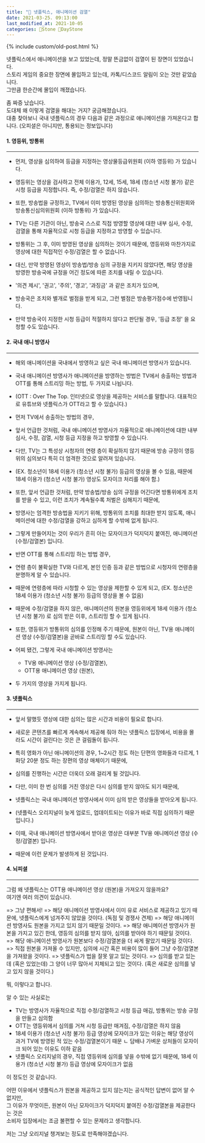 ```yaml
---
title: "🌱 넷플릭스, 애니메이션 검열"
date: 2021-03-25. 09:13:00
last_modified_at: 2021-10-05
categories: 🗿Stone 🌱DayStone
---
```

{% include custom/old-post.html %}

넷플릭스에서 애니메이션을 보고 있었는데, 정말 뜬금없이 검열이 된 장면이 있었습니다.  
스토리 게임의 중요한 장면에 몰입하고 있는데, 카톡/디스코드 알림이 오는 것만 같았습니다.  
그만큼 한순간에 몰입이 깨졌습니다.  

좀 짜증 났습니다.  
도대체 왜 이렇게 검열을 해대는 거지? 궁금해졌습니다.  
대충 찾아보니 국내 넷플릭스의 경우 다음과 같은 과정으로 애니메이션을 가져온다고 합니다. (오피셜은 아니지만, 통용되는 정보입니다)  

#### 1. 영등위, 방통위

---

- 먼저, 영상을 심의하여 등급을 지정하는 영상물등급위원회 (이하 영등위) 가 있습니다.
- 영등위는 영상을 검사하고 전체 이용가, 12세, 15세, 18세 (청소년 시청 불가) 같은 시청 등급을 지정합니다. 즉, 수정/검열은 하지 않습니다.

- 또한, 방송법을 규정하고, TV에서 이미 방영된 영상을 심의하는 방송통신위원회와 방송통신심의위원회 (이하 방통위) 가 있습니다.
- TV는 다른 기관이 아닌, 방송국 스스로 직접 방영할 영상에 대한 내부 심사, 수정, 검열을 통해 자율적으로 시청 등급을 지정하고 방영할 수 있습니다.
- 방통위는 그 후, 이미 방영된 영상을 심의하는 것이기 때문에, 영등위와 마찬가지로 영상에 대한 직접적인 수정/검열은 할 수 없습니다.
- 대신, 만약 방영된 영상이 방송법/방송 심의 규정을 지키지 않았다면, 해당 영상을 방영한 방송국에 규정을 어긴 정도에 따른 조치를 내릴 수 있습니다.

- '의견 제시', '권고', '주의', '경고', '과징금' 과 같은 조치가 있으며,
- 방송국은 조치와 별개로 벌점을 받게 되고, 그런 벌점은 방송평가점수에 반영됩니다.
- 만약 방송국이 지정한 시청 등급이 적절하지 않다고 판단될 경우, '등급 조정' 을 요청할 수도 있습니다.

#### 2. 국내 애니 방영사

---

- 해외 애니메이션을 국내에서 방영하고 싶은 국내 애니메이션 방영사가 있습니다.
- 국내 애니메이션 방영사가 애니메이션을 방영하는 방법은 TV에서 송출하는 방법과 OTT를 통해 스트리밍 하는 방법, 두 가지로 나뉩니다.
- (OTT : Over The Top. 인터넷으로 영상을 제공하는 서비스를 말합니다. 대표적으로 유튜브와 넷플릭스가 OTT라고 할 수 있습니다.)

- 먼저 TV에서 송출하는 방법의 경우,
- 앞서 언급한 것처럼, 국내 애니메이션 방영사가 자율적으로 애니메이션에 대한 내부 심사, 수정, 검열, 시청 등급 지정을 하고 방영할 수 있습니다.
- 다만, TV는 그 특성상 시청자의 연령 층이 확실하지 않기 때문에 방송 규정이 영등위의 심의보다 특히 더 엄격한 것으로 알려져 있습니다.
- (EX. 청소년이 18세 이용가 (청소년 시청 불가) 등급의 영상을 볼 수 있음, 때문에 18세 이용가 (청소년 시청 불가) 영상도 모자이크 처리를 해야 함.)
- 또한, 앞서 언급한 것처럼, 만약 방송법/방송 심의 규정을 어긴다면 방통위에게 조치를 받을 수 있고, 이런 조치가 계속될수록 처벌은 심해지기 때문에,
- 방영사는 엄격한 방송법을 지키기 위해, 방통위의 조치를 최대한 받지 않도록, 애니메이션에 대한 수정/검열을 강하고 심하게 할 수밖에 없게 됩니다.
- 그렇게 만들어지는 것이 우리가 흔히 아는 모자이크가 덕지덕지 붙여진, 애니메이션 (수정/검열본) 입니다.

- 반면 OTT를 통해 스트리밍 하는 방법 경우,
- 연령 층이 불확실한 TV와 다르게, 본인 인증 등과 같은 방법으로 시청자의 연령층을 분명하게 알 수 있습니다.
- 때문에 연령층에 따라 시청할 수 있는 영상을 제한할 수 있게 되고, (EX. 청소년은 18세 이용가 (청소년 시청 불가) 등급의 영상을 볼 수 없음)
- 때문에 수정/검열을 하지 않은, 애니메이션의 원본을 영등위에게 18세 이용가 (청소년 시청 불가) 로 심의 받은 이후, 스트리밍 할 수 있게 됩니다.
- 또한, 영등위가 방통위의 심의를 인정해 주기 때문에, 원본이 아닌, TV용 애니메이션 영상 (수정/검열본)을 곧바로 스트리밍 할 수도 있습니다.

- 어찌 됐건, 그렇게 국내 애니메이션 방영사는
  - TV용 애니메이션 영상 (수정/검열본),
  - OTT용 애니메이션 영상 (원본),
- 두 가지의 영상을 가지게 됩니다.

#### 3. 넷플릭스

---

- 앞서 말했듯 영상에 대한 심의는 많은 시간과 비용이 필요로 합니다.
- 새로운 콘텐츠를 빠르게 계속해서 제공해 줘야 하는 넷플릭스 입장에서, 비용을 몰라도 시간이 걸린다는 것은 큰 걸림돌이 됩니다.
- 특히 영화가 아닌 애니메이션의 경우, 1~2시간 정도 하는 단편의 영화들과 다르게, 1화당 20분 정도 하는 장편의 영상 매체이기 때문에,
- 심의를 진행하는 시간은 더욱더 오래 걸리게 될 것입니다.

- 다만, 이미 한 번 심의를 거친 영상은 다시 심의를 받지 않아도 되기 때문에,
- 넷플릭스는 국내 애니메이션 방영사에서 이미 심의 받은 영상들을 받아오게 됩니다.
- (넷플릭스 오리지널이 늦게 업로드, 업데이트되는 이유가 바로 직접 심의하기 때문입니다.)

- 이때, 국내 애니메이션 방영사에서 받아온 영상은 대부분 TV용 애니메이션 영상 (수정/검열본) 입니다.
- 때문에 이런 문제가 발생하게 된 것입니다.

#### 4. 뇌피셜

---

그럼 왜 넷플릭스는 OTT용 애니메이션 영상 (원본)을 가져오지 않을까요?  
여기엔 여러 의견이 있습니다.  

=> 그냥 편해서!
=> 해당 애니메이션 방영사에서 이미 유로 서비스로 제공하고 있기 때문에, 넷플릭스에게 넘겨주지 않았을 것이다. (독점 및 경쟁사 견제)
=> 해당 애니메이션 방영사도 원본을 가지고 있지 않기 때문일 것이다.
=> 해당 애니메이션 방영사가 원본을 가지고 있긴 한데, 영등의 심의를 받지 않아, 심의를 받아야 하기 때문일 것이다.
=> 해당 애니메이션 방영사가 원본보다 수정/검열본을 더 싸게 팔았기 때문일 것이다.
=> 직접 원본을 가져올 수 있지만, 심의에 시간 혹은 비용이 많이 들어 그냥 수정/검열본을 가져왔을 것이다.
=> 넷플릭스가 법을 잘못 알고 있는 것이다.
=> 심의를 받고 있는데 (혹은 있었는데) 그 양이 너무 많아서 지체되고 있는 것이다. (혹은 새로운 심의를 넣고 있지 않을 것이다.)

뭐, 이렇다고 합니다.  

알 수 있는 사실로는  

- TV는 방영사가 자율적으로 직접 수정/검열하고 시청 등급 매김, 방통위는 방송 규정을 만들고 심의함
- OTT는 영등위에서 심의를 거쳐 시청 등급만 매겨짐, 수정/검열은 하지 않음
- 18세 이용가 (청소년 시청 불가) 등급 영상에 모자이크가 있는 이유는 해당 영상이 과거 TV에 방영된 적 있는 수정/검열본이기 때문
    ㄴ 담배나 가벼운 상처들이 모자이크 되어 있는 이유도 이하 같음
- 넷플릭스 오리지널의 경우, 직접 영등위에 심의를 넣을 수밖에 없기 때문에, 18세 이용가 (청소년 시청 불가) 등급 영상에 모자이크가 없음

이 정도인 것 같습니다.  

어떤 이유에서 넷플릭스가 원본을 제공하고 있지 않는지는 공식적인 답변이 없어 알 수 없지만,  
그 이유가 무엇이든, 원본이 아닌 모자이크가 덕지덕지 붙여진 수정/검열본을 제공한다는 것은  
소비자 입장에서는 조금 불편할 수 있는 문제라고 생각합니다.  

저는 그냥 오리지널 챙겨보는 정도로 만족해야겠습니다.  

